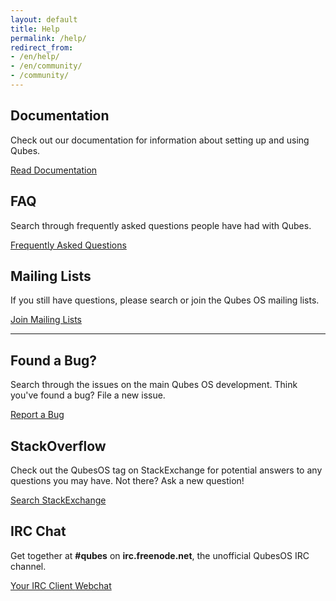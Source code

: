 ```yaml
---
layout: default
title: Help
permalink: /help/
redirect_from:
- /en/help/
- /en/community/
- /community/
---
```



<div class="row">
  <div class="col-lg-4">
    <h2>Documentation</h2>
    <p>Check out our documentation for information about setting up and using Qubes.</p>
    <a href="/doc/" class="btn btn-primary">
      <i class="fa fa-book"></i> Read Documentation
    </a>
  </div>
  <div class="col-lg-4">
    <h2>FAQ</h2>
    <p>Search through frequently asked questions people have had with Qubes.</p>
    <a href="/doc/user-faq/" class="btn btn-primary">
     <i class="fa fa-question-circle"></i> Frequently Asked Questions
    </a>
  </div>
  <div class="col-lg-4">
    <h2>Mailing Lists</h2>
    <p>If you still have questions, please search or join the Qubes OS mailing lists.</p>
    <a href="/doc/mailing-lists/" class="btn btn-primary">
     <i class="fa fa-envelope-o"></i> Join Mailing Lists
    </a>
  </div>
</div>
<div class="clearfix"></div>
<hr class="more-top more-bottom">
<div class="row">
  <div class="col-lg-4">
    <h2>Found a Bug?</h2>
    <p>Search through the issues on the main Qubes OS development. Think you've
    found a bug? File a new issue.</p>
    <a href="https://github.com/QubesOS/qubes-issues/issues" class="btn btn-primary">
      <i class="fa fa-bug"></i> Report a Bug
    </a>
  </div>
  <div class="col-lg-4">
    <h2>StackOverflow</h2>
    <p>Check out the QubesOS tag on StackExchange for potential answers to any questions you may have. Not there? Ask a new question!</p>
    <a href="https://stackexchange.com/search?q=qubes" class="btn btn-primary">
      <i class="fa fa-stack-overflow"></i> Search StackExchange
    </a>
  </div>
  <div class="col-lg-4">
    <h2>IRC Chat</h2>
    <p>
    Get together at <strong>#qubes</strong> on <strong>irc.freenode.net</strong>, the unofficial
    QubesOS IRC channel.</p>
    <a href="irc:irc.freenode.net/qubes" class="btn btn-primary">
      <i class="fa fa-comment"></i> Your IRC Client
    </a>
    <a href="https://webchat.freenode.net/?channels=qubes" class="btn btn-primary">
      <i class="fa fa-link"></i> Webchat
    </a>
  </div>
</div>

